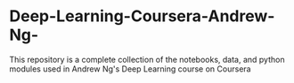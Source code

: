 # Deep-Learning-Coursera-Andrew-Ng-
This repository is a complete collection of the notebooks, data, and python modules used in Andrew Ng's Deep Learning course on Coursera
